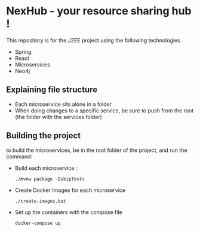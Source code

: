 # NexHub - your resource sharing hub !

This repository is for the J2EE project using the following technologies

- Spring
- React
- Microservices
- Neo4j

## Explaining file structure

- Each microservice sits alone in a folder
- When doing changes to a specific service, be sure to push from the root (the folder with the services folder)

## Building the project
to build the microservices, be in the root folder of the project, and run the command: 
- Build each microservice :
   ```shell
   ./mvnw package -DskipTests
   ```
- Create Docker Images for each microservice
   ````shell
   ./create-images.bat
   ````
- Set up the containers with the compose file
   ````shell
   docker-compose up
   ````